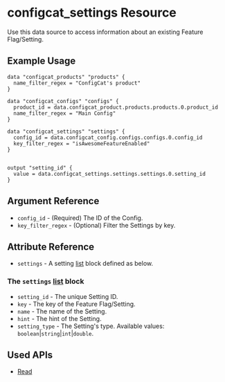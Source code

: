 # configcat_settings Resource

Use this data source to access information about an existing Feature Flag/Setting.  

## Example Usage

```hcl
data "configcat_products" "products" {
  name_filter_regex = "ConfigCat's product"
}

data "configcat_configs" "configs" {
  product_id = data.configcat_product.products.products.0.product_id
  name_filter_regex = "Main Config"
}

data "configcat_settings" "settings" {
  config_id = data.configcat_config.configs.configs.0.config_id
  key_filter_regex = "isAwesomeFeatureEnabled"
}


output "setting_id" {
  value = data.configcat_settings.settings.settings.0.setting_id
}
```

## Argument Reference

* `config_id` - (Required) The ID of the Config.
* `key_filter_regex` - (Optional) Filter the Settings by key.

## Attribute Reference

* `settings` - A setting [list](https://www.terraform.io/docs/configuration/types.html#list-) block defined as below.

### The `settings` [list](https://www.terraform.io/docs/configuration/types.html#list-) block

* `setting_id` - The unique Setting ID.
* `key` - The key of the Feature Flag/Setting.
* `name` - The name of the Setting.
* `hint` - The hint of the Setting.
* `setting_type` - The Setting's type. Available values: `boolean`|`string`|`int`|`double`.

## Used APIs
- [Read](https://api.configcat.com/docs/index.html#operation/get-settings)